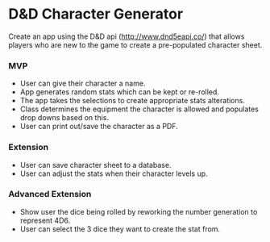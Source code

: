 # D&D Character Generator

Create an app using the D&D api (http://www.dnd5eapi.co/) that allows players who are new to the game to create a pre-populated character sheet.


### MVP
* User can give their character a name.
* App generates random stats which can be kept or re-rolled.
* The app takes the selections to create appropriate stats alterations.
* Class determines the equipment the character is allowed and populates drop downs based on this.
* User can print out/save the character as a PDF.


### Extension
* User can save character sheet to a database.
* User can adjust the stats when their character levels up.

### Advanced Extension
* Show user the dice being rolled by reworking the number generation to represent 4D6.
 * User can select the 3 dice they want to create the stat from.
